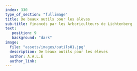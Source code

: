 ```yaml
---
index: 330
type_of_section: "fullimage"
title: De beaux outils pour les élèves
sub-title: financés par les Arboriculteurs de Lichtenberg
text:
   position: 9
   background: "dark"
image:
  file: "assets/images/outils01.jpg"
  description: De beaux outils pour les élèves
  author: A.A.L.E
  author_link: 
---
```


